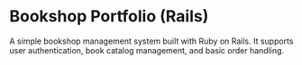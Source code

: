 # Bookshop Portfolio (Rails)
A simple bookshop management system built with Ruby on Rails. It supports user authentication, book catalog management, and basic order handling.

